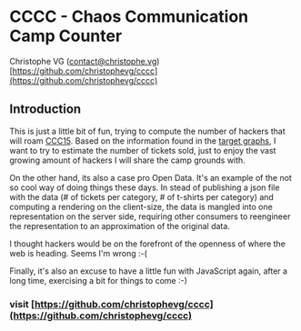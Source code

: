 # CCCC - Chaos Communication Camp Counter

Christophe VG (<contact@christophe.vg>)  
[https://github.com/christophevg/cccc](https://github.com/christophevg/cccc)

## Introduction

This is just a little bit of fun, trying to compute the number of hackers that
will roam <a href="https://events.ccc.de/camp/2015">CCC15</a>. Based on the
information found in the <a href="https://tickets.events.ccc.de/graph/">target
graphs</a>, I want to try to estimate the number of tickets sold, just to enjoy
the vast growing amount of hackers I will share the camp grounds with.
  
On the other hand, its also a case pro Open Data. It's an example of the not so
cool way of doing things these days. In stead of publishing a json file with
the data (# of tickets per category, # of t-shirts per category) and computing
a rendering on the client-size, the data is mangled into one representation on
the server side, requiring other consumers to reengineer the representation to
an approximation of the original data.
  
I thought hackers would be on the forefront of the openness of where the web is
heading. Seems I'm wrong :-(
  
Finally, it's also an excuse to have a little fun with JavaScript again, after
a long time, exercising a bit for things to come :-)

### visit [https://github.com/christophevg/cccc](https://github.com/christophevg/cccc)
